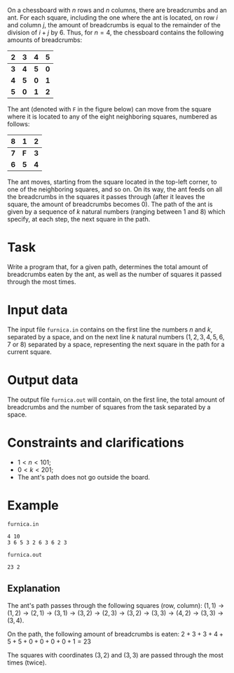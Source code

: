 On a chessboard with $n$ rows and $n$ columns, there are breadcrumbs and an ant. For each square, including the one where the ant is located, on row $i$ and column $j$, the amount of breadcrumbs is equal to the remainder of the division of $i + j$ by $6$. Thus, for $n = 4$, the chessboard contains the following amounts of breadcrumbs:

|2|3|4|5|
-|-|-|-
|**3**|**4**|**5**|**0**|
|**4**|**5**|**0**|**1**|
|**5**|**0**|**1**|**2**|

The ant (denoted with `F` in the figure below) can move from the square where it is located to any of the eight neighboring squares, numbered as follows:

|8|1|2|
-|-|-
|**7**|**F**|**3**|
|**6**|**5**|**4**|

The ant moves, starting from the square located in the top-left corner, to one of the neighboring squares, and so on. On its way, the ant feeds on all the breadcrumbs in the squares it passes through (after it leaves the square, the amount of breadcrumbs becomes $0$). The path of the ant is given by a sequence of $k$ natural numbers (ranging between $1$ and $8$) which specify, at each step, the next square in the path.

# Task

Write a program that, for a given path, determines the total amount of breadcrumbs eaten by the ant, as well as the number of squares it passed through the most times.

# Input data

The input file `furnica.in` contains on the first line the numbers $n$ and $k$, separated by a space, and on the next line $k$ natural numbers ($1, 2, 3, 4, 5, 6, 7$ or $8$) separated by a space, representing the next square in the path for a current square.

# Output data

The output file `furnica.out` will contain, on the first line, the total amount of breadcrumbs and the number of squares from the task separated by a space.

# Constraints and clarifications

* $1 < n < 101$;
* $0 < k < 201$;
* The ant's path does not go outside the board.

# Example

`furnica.in`
```
4 10
3 6 5 3 2 6 3 6 2 3
```

`furnica.out`
```
23 2
```

## Explanation

The ant's path passes through the following squares (row, column): $(1,1) \rightarrow (1,2) \rightarrow (2,1) \rightarrow (3,1) \rightarrow (3,2) \rightarrow (2,3) \rightarrow (3,2) \rightarrow (3,3) \rightarrow (4,2) \rightarrow (3,3) \rightarrow (3,4)$.

On the path, the following amount of breadcrumbs is eaten: $2+3+3+4+5+5+0+0+0+0+1=23$

The squares with coordinates $(3,2)$ and $(3,3)$ are passed through the most times (twice).
